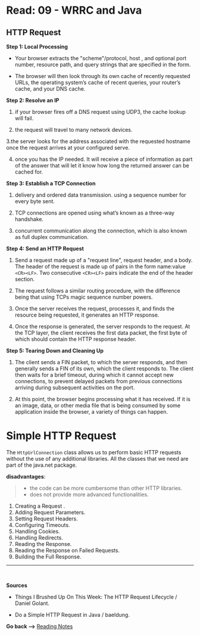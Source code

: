 # Read: 09 - WRRC and Java


## HTTP Request

**Step 1: Local Processing**

- Your browser extracts the "scheme"/protocol, host , and optional port number, resource path, and query strings that are specified in the form.

- The browser will then look through its own cache of recently requested URLs, the operating system’s cache of recent queries, your router’s cache, and your DNS cache.

**Step 2: Resolve an IP**

1. if your browser fires off a DNS request using UDP3, the cache lookup will fail.

2. the request will  travel to many network devices.

3.the server looks for the address associated with the requested hostname once the request arrives at your configured  serve. 

4. once you has the IP needed. It will receive a piece of information as part of the answer that will let it know how long the returned answer can be cached for.

**Step 3: Establish a TCP Connection**

1. delivery and ordered data transmission. using a sequence number for every byte sent.

2. TCP connections are opened using what’s known as a three-way handshake.

3. concurrent communication along the connection, which is also known as full duplex communication.

**Step 4: Send an HTTP Request**

1. Send a request made up of a "request line", request header, and a body. The header of the request is made up of pairs in the form name:value `<CR><LF>`. Two consecutive `<CR><LF>` pairs indicate the end of the header section.

2. The request follows a similar routing procedure, with the difference being that using TCPs magic sequence number powers.

3. Once the server receives the request, processes it, and finds the resource being requested, it generates an HTTP response.

4. Once the response is generated, the server responds to the request. At the TCP layer, the client receives the first data packet, the first byte of which should contain the HTTP response header.

**Step 5: Tearing Down and Cleaning Up**

1. The client sends a FIN packet, to which the server responds, and then generally sends a FIN of its own, which the client responds to. The client then waits for a brief timeout, during which it cannot accept new connections, to prevent delayed packets from previous connections arriving during subsequent activities on the port.

2. At this point, the browser begins processing what it has received. If it is an image, data, or other media file that is being consumed by some application inside the browser, a variety of things can happen.

# Simple HTTP Request

The `HttpUrlConnection` class allows us to perform basic HTTP requests without the use of any additional libraries. All the classes that we need are part of the java.net package.

**disadvantages**:

> - the code can be more cumbersome than other HTTP libraries.
> - does not provide more advanced functionalities.
1. Creating a Request .
2. Adding Request Parameters.
3. Setting Request Headers.
4. Configuring Timeouts.
5. Handling Cookies.
6. Handling Redirects.
7. Reading the Response.
8. Reading the Response on Failed Requests.
9. Building the Full Response.

<hr>
<br>

**Sources**

- Things I Brushed Up On This Week: The HTTP Request Lifecycle / Daniel Golant.

- Do a Simple HTTP Request in Java / baeldung.

**Go back -->** [Reading Notes](https://aseel-dweedar.github.io/reading-notes/)
